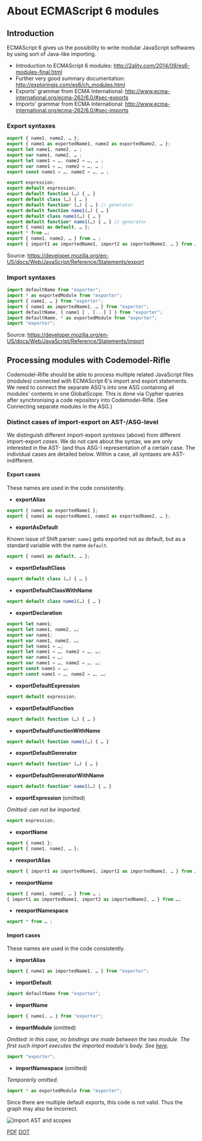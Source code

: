 # About ECMAScript 6 modules

## Introduction

ECMAScript 6 gives us the possibility to write modular JavaScript softwares by using sort of Java-like importing.

* Introduction to ECMAScript 6 modules: <http://2ality.com/2014/09/es6-modules-final.html>
* Further very good summary documentation: <http://exploringjs.com/es6/ch_modules.html>
* Exports' grammar from ECMA International: <http://www.ecma-international.org/ecma-262/6.0/#sec-exports>
* Imports' grammar from ECMA International: <http://www.ecma-international.org/ecma-262/6.0/#sec-imports>

### Export syntaxes

```JavaScript
export { name1, name2, … };
export { name1 as exportedName1, name2 as exportedName2, … };
export let name1, name2, … ;
export var name1, name2, … ;
export let name1 = …, name2 = …, … ;
export var name1 = …, name2 = …, … ;
export const name1 = …, name2 = …, … ;

export expression;
export default expression;
export default function (…) { … }
export default class (…) { … }
export default function* (…) { … } // generator
export default function name1(…) { … }
export default class name1(…) { … }
export default function* name1(…) { … } // generator
export { name1 as default, … };
export * from …;
export { name1, name2, … } from … ;
export { import1 as importedName1, import2 as importedName2, … } from …;
```

Source: <https://developer.mozilla.org/en-US/docs/Web/JavaScript/Reference/Statements/export>

### Import syntaxes

```JavaScript
import defaultName from "exporter";
import * as exportedModule from "exporter";
import { name1, … } from "exporter";
import { name1 as importedName1, … } from "exporter";
import defaultName, { name1 [ , [...] ] } from "exporter";
import defaultName, * as exportedModule from "exporter";
import "exporter";
```

Source: <https://developer.mozilla.org/en-US/docs/Web/JavaScript/Reference/Statements/import>

## Processing modules with Codemodel-Rifle

Codemodel-Rifle should be able to process multiple related JavaScript files (modules) connected with ECMAScript 6's import and export statements. We need to connect the separate ASG's into one ASG containing all modules' contents in one GlobalScope. This is done via Cypher queries after synchronising a code repository into Codemodel-Rifle. (See Connecting separate modules in the ASG.)

### Distinct cases of import-export on AST-/ASG-level

We distinguish different import-export *syntaxes* (above) from different import-export *cases*. We do not care about the syntax, we are only interested in the AST- (and thus ASG-) representation of a certain case. The individual cases are detailed below. Within a case, all syntaxes are AST-indifferent.

#### Export cases

These names are used in the code consistently.

* **exportAlias**

```JavaScript
export { name1 as exportedName1 };
export { name1 as exportedName1, name2 as exportedName2, … };
```

* **exportAsDefault**

Known issue of Shift parser: `name1` gets exported not as default, but as a standard variable with the name `default`.

```JavaScript
export { name1 as default, … };
```

* **exportDefaultClass**

```JavaScript
export default class (…) { … }
```

* **exportDefaultClassWithName**

```JavaScript
export default class name1(…) { … }
```

* **exportDeclaration**

```JavaScript
export let name1;
export let name1, name2, …;
export var name1;
export var name1, name2, …;
export let name1 = …;
export let name1 = …, name2 = …, …;
export var name1 = …;
export var name1 = …, name2 = …, …;
export const name1 = …;
export const name1 = …, name2 = …, …;
```

* **exportDefaultExpression**

```JavaScript
export default expression;
```

* **exportDefaultFunction**

```JavaScript
export default function (…) { … }
```

* **exportDefaultFunctionWithName**

```JavaScript
export default function name1(…) { … }
```

* **exportDefaultGenerator**

```JavaScript
export default function* (…) { … }
```

* **exportDefaultGeneratorWithName**

```JavaScript
export default function* name1(…) { … }
```

* **exportExpression** (omitted)

*Omitted: can not be imported.*

```JavaScript
export expression;
```

* **exportName**

```JavaScript
export { name1 };
export { name1, name2, … };
```

* **reexportAlias**

```JavaScript
export { import1 as importedName1, import2 as importedName2, … } from …;
```

* **reexportName**

```JavaScript
export { name1, name2, … } from … ;
{ import1 as importedName1, import2 as importedName2, … } from …;
```

* **reexportNamespace**

```JavaScript
export * from … ;
```

#### Import cases

These names are used in the code consistently.

* **importAlias**

```JavaScript
import { name1 as importedName1, … } from "exporter";
```

* **importDefault**

```JavaScript
import defaultName from "exporter";
```

* **importName**

```JavaScript
import { name1, … } from "exporter";
```

* **importModule** (omitted)

*Omitted: in this case, no bindings are made between the two module. The first such import executes the imported module's body. See [here](http://exploringjs.com/es6/ch_modules.html#_importing-styles).*

```JavaScript
import "exporter";
```

* **importNamespace** (omitted)

*Temporarily omitted.*

```JavaScript
import * as exportedModule from "exporter";
```

Since there are multiple default exports, this code is not valid. Thus the graph may also be incorrect.

![Import AST and scopes](https://github.com/steindani/codemodel-rifle/wiki/img/export.dot.png)

[PDF](https://github.com/steindani/codemodel-rifle/wiki/img/export.dot.pdf) 
[DOT](https://github.com/steindani/codemodel-rifle/wiki/img/export.dot)
